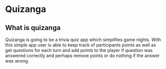 # Quizanga

## What is quizanga
Quizanga is going to be a trivia quiz app which simplifies game nights. With this simple app user is able to keep track of participants points as well as get questions for each turn and add points to the player if question was answered correctly and perhaps remove points or do nothing if the answer was wrong.
